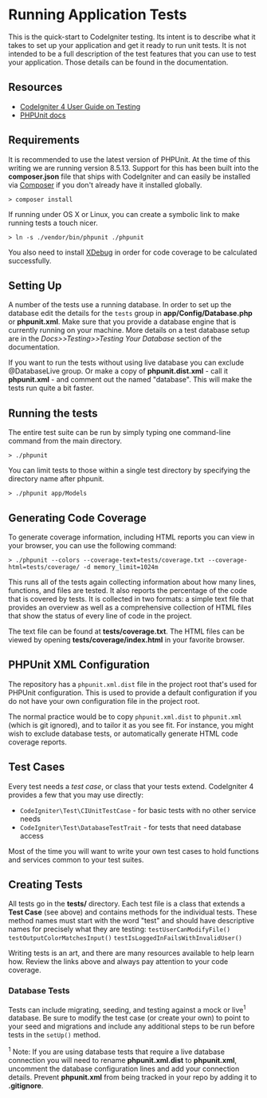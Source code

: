# Running Application Tests

This is the quick-start to CodeIgniter testing. Its intent is to describe what 
it takes to set up your application and get it ready to run unit tests. 
It is not intended to be a full description of the test features that you can 
use to test your application. Those details can be found in the documentation.

## Resources
* [CodeIgniter 4 User Guide on Testing](https://codeigniter4.github.io/userguide/testing/index.html)
* [PHPUnit docs](https://phpunit.readthedocs.io/en/8.5/index.html)

## Requirements

It is recommended to use the latest version of PHPUnit. At the time of this 
writing we are running version 8.5.13. Support for this has been built into the 
**composer.json** file that ships with CodeIgniter and can easily be installed 
via [Composer](https://getcomposer.org/) if you don't already have it installed globally.

	> composer install
If running under OS X or Linux, you can create a symbolic link to make running tests a touch nicer.

	> ln -s ./vendor/bin/phpunit ./phpunit

You also need to install [XDebug](https://xdebug.org/index.php) in order
for code coverage to be calculated successfully.

## Setting Up

A number of the tests use a running database. 
In order to set up the database edit the details for the `tests` group in 
**app/Config/Database.php** or **phpunit.xml**. Make sure that you provide a database engine 
that is currently running on your machine. More details on a test database setup are in the 
*Docs>>Testing>>Testing Your Database* section of the documentation.

If you want to run the tests without using live database you can 
exclude @DatabaseLive group. Or make a copy of **phpunit.dist.xml** - 
call it **phpunit.xml** - and comment out the <testsuite> named "database". This will make
the tests run quite a bit faster.

## Running the tests

The entire test suite can be run by simply typing one command-line command from the main directory.

	> ./phpunit

You can limit tests to those within a single test directory by specifying the 
directory name after phpunit. 

	> ./phpunit app/Models

## Generating Code Coverage

To generate coverage information, including HTML reports you can view in your browser, 
you can use the following command: 

	> ./phpunit --colors --coverage-text=tests/coverage.txt --coverage-html=tests/coverage/ -d memory_limit=1024m

This runs all of the tests again collecting information about how many lines, 
functions, and files are tested. It also reports the percentage of the code that is covered by tests. 
It is collected in two formats: a simple text file that provides an overview as well 
as a comprehensive collection of HTML files that show the status of every line of code in the project. 

The text file can be found at **tests/coverage.txt**. 
The HTML files can be viewed by opening **tests/coverage/index.html** in your favorite browser.

## PHPUnit XML Configuration

The repository has a ``phpunit.xml.dist`` file in the project root that's used for
PHPUnit configuration. This is used to provide a default configuration if you
do not have your own configuration file in the project root.

The normal practice would be to copy ``phpunit.xml.dist`` to ``phpunit.xml``
(which is git ignored), and to tailor it as you see fit.
For instance, you might wish to exclude database tests, or automatically generate 
HTML code coverage reports.

## Test Cases

Every test needs a *test case*, or class that your tests extend. CodeIgniter 4
provides a few that you may use directly:
* `CodeIgniter\Test\CIUnitTestCase` - for basic tests with no other service needs
* `CodeIgniter\Test\DatabaseTestTrait` - for tests that need database access

Most of the time you will want to write your own test cases to hold functions and services
common to your test suites.

## Creating Tests

All tests go in the **tests/** directory. Each test file is a class that extends a
**Test Case** (see above) and contains methods for the individual tests. These method
names must start with the word "test" and should have descriptive names for precisely what
they are testing:
`testUserCanModifyFile()` `testOutputColorMatchesInput()` `testIsLoggedInFailsWithInvalidUser()`

Writing tests is an art, and there are many resources available to help learn how.
Review the links above and always pay attention to your code coverage.

### Database Tests

Tests can include migrating, seeding, and testing against a mock or live<sup>1</sup> database.
Be sure to modify the test case (or create your own) to point to your seed and migrations
and include any additional steps to be run before tests in the `setUp()` method.

<sup>1</sup> Note: If you are using database tests that require a live database connection
you will need to rename **phpunit.xml.dist** to **phpunit.xml**, uncomment the database
configuration lines and add your connection details. Prevent **phpunit.xml** from being
tracked in your repo by adding it to **.gitignore**.
